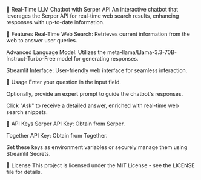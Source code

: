 📡 Real-Time LLM Chatbot with Serper API
An interactive chatbot that leverages the Serper API for real-time web search results, enhancing responses with up-to-date information.

🚀 Features
Real-Time Web Search: Retrieves current information from the web to answer user queries.

Advanced Language Model: Utilizes the meta-llama/Llama-3.3-70B-Instruct-Turbo-Free model for generating responses.

Streamlit Interface: User-friendly web interface for seamless interaction.


🧠 Usage
Enter your question in the input field.

Optionally, provide an expert prompt to guide the chatbot's responses.

Click "Ask" to receive a detailed answer, enriched with real-time web search snippets.

🔐 API Keys
Serper API Key: Obtain from Serper.

Together API Key: Obtain from Together.

Set these keys as environment variables or securely manage them using Streamlit Secrets.

📄 License
This project is licensed under the MIT License - see the LICENSE file for details.
